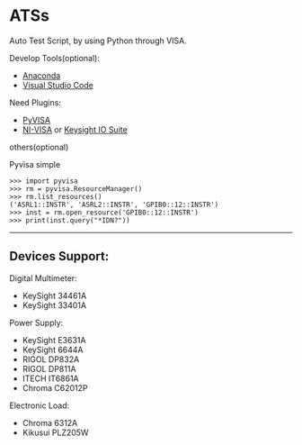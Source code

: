 # ATSs
Auto Test Script, by using Python through VISA.

Develop Tools(optional):

* [Anaconda](https://www.anaconda.com/)
* [Visual Studio Code](https://code.visualstudio.com/)

Need Plugins:

* [PyVISA](https://github.com/pyvisa/pyvisa)
* [NI-VISA](http://www.ni.com/zh-cn/support/downloads/drivers/download.ni-visa.html#329456) or [Keysight IO Suite](https://www.keysight.com/zh-CN/pd-1985909/io-libraries-suite?nid=-33330.977662.00&cc=CN&lc=chi)

others(optional)

Pyvisa simple

``` 
>>> import pyvisa
>>> rm = pyvisa.ResourceManager()
>>> rm.list_resources()
('ASRL1::INSTR', 'ASRL2::INSTR', 'GPIB0::12::INSTR')
>>> inst = rm.open_resource('GPIB0::12::INSTR')
>>> print(inst.query("*IDN?"))
```

----

## Devices Support:

Digital Multimeter:

* KeySight 34461A
* KeySight 33401A

Power Supply:

* KeySight E3631A
* KeySight 6644A
* RIGOL DP832A
* RIGOL DP811A
* ITECH IT6861A
* Chroma C62012P

Electronic Load:

* Chroma 6312A
* Kikusui PLZ205W

